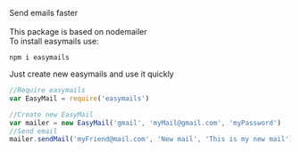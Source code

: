 Send emails faster <br /><br />
This package is based on nodemailer<br />
To install easymails use:<br />
```
npm i easymails
```

Just create new easymails and use it quickly<br />
```js
//Require easymails
var EasyMail = require('easymails')

//Create new EasyMail
var mailer = new EasyMail('gmail', 'myMail@gmail.com', 'myPassword')
//Send email
mailer.sendMail('myFriend@mail.com', 'New mail', 'This is my new mail')
```